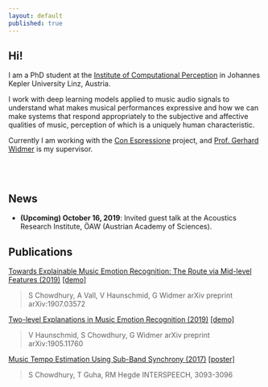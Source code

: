 ```yaml
---
layout: default
published: true
---
```

## Hi!

I am a PhD student at the [Institute of Computational Perception](https://www.jku.at/en/institute-of-computational-perception/) in Johannes Kepler University Linz, Austria.

I work with deep learning models applied to music audio signals to understand what makes musical performances expressive and how we can make systems that respond appropriately to the subjective and affective qualities of music, perception of which is a uniquely human characteristic.

Currently I am working with the [Con Espressione](https://www.jku.at/en/institute-of-computational-perception/research/projects/con-espressione/) project, and [Prof. Gerhard Widmer](https://www.jku.at/en/institute-of-computational-perception/about-us/people/gerhard-widmer/) is my supervisor.

<br><br>

<!-- <ul class="downloads">
  <li><a href="#"><strong>Projects</strong></a></li>
  <li><a href="#"><strong>About Me</strong></a></li>
 </ul>
 
<br><br>-->
## News

* **(Upcoming) October 16, 2019**: Invited guest talk at the Acoustics Research Institute, ÖAW (Austrian Academy of Sciences).


## Publications

[Towards Explainable Music Emotion Recognition: The Route via Mid-level Features (2019)](https://arxiv.org/abs/1907.03572) [[demo]](https://shreyanc.github.io/pages/ismir_example.html)
>S Chowdhury, A Vall, V Haunschmid, G Widmer
>arXiv preprint arXiv:1907.03572

[Two-level Explanations in Music Emotion Recognition (2019)](https://arxiv.org/abs/1905.11760) [[demo]](https://shreyanc.github.io/pages/ICML_example.html)
>V Haunschmid, S Chowdhury, G Widmer
>arXiv preprint arXiv:1905.11760

[Music Tempo Estimation Using Sub-Band Synchrony (2017)](https://www.isca-speech.org/archive/Interspeech_2017/pdfs/1000.PDF) [[poster]](http://tanayag.com/Pub_files/chowdhury_ISposter.pdf)
>S Chowdhury, T Guha, RM Hegde
>INTERSPEECH, 3093-3096
